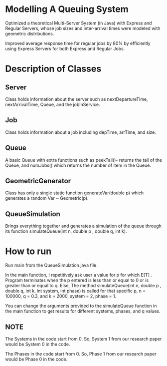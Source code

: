 # Modelling A Queuing System

Optimized a theoretical Multi-Server System (in Java) with Express and Regular Servers, whose job sizes and inter-arrival times were modeled with geometric distributions.

Improved average response time for regular jobs by 80% by efficiently using Express Servers for both Express and Regular Jobs.


# Description of Classes

## Server
Class holds information about the server such as nextDepartureTime, nextArrivalTime, Queue, and the jobInService.

## Job
Class holds information about a job including depTime, arrTime, and size.

## Queue
A basic Queue with extra functions such as peekTail()- returns the tail of the Queue, and numJobs() which returns
the number of item in the Queue.

## GeometricGenerator
Class has only a single static function generateVar(double p) which generates a random Var ~ Geometric(p).

## QueueSimulation
Brings everything together and generates a simulation of the queue through its function
simulateQueue(int n, double p , double q, int k).

# How to run
Run main from the QueueSimulation.java file. 

In the main function, I repetitively ask user a value for p for which E[T] . Program terminates when the p entered is less than or equal to 0 or
is greater than or equal to q. Else, The method simulateQueue(int n, double p , double q, int k, int system, int phase) is called for that
specific p, n = 100000, q = 0.3, and k = 2000, system = 2, phase = 1.

You can change the arguments provided to the simulateQueue function in the main function to get results for different systems, phases, and q values.

## NOTE
The Systems in the code start from 0. So, System 1 from our research paper would be System 0 in the code.

The Phases in the code start from 0. So, Phase 1 from our research paper would be Phase 0 in the code.
